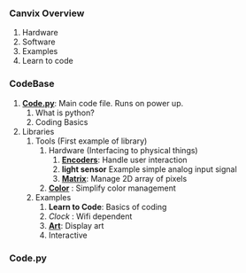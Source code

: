 ### Canvix Overview

1. Hardware
2. Software
3. Examples
4. Learn to code

### CodeBase
1. **[Code.py](Code/code.py)**: Main code file. Runs on power up.
   1. What is python?
   2. Coding Basics
2. Libraries
   1. Tools (First example of library)
      1. Hardware (Interfacing to physical things)
         1. **[Encoders](\Code\lib\Tools\encoders.py)**: Handle user interaction
         2. **light sensor** Example simple analog input signal
         3. **[Matrix](\Code\lib\Tools\matrix.py)**: Manage 2D array of pixels
      2. **[Color](\Code\lib\Tools\color.py)** : Simplify color management
   2. Examples
      1. **Learn to Code**: Basics of coding
      2. *Clock* : Wifi dependent
      3. **[Art](\Code\lib\examples\art.py)**: Display art
      4. Interactive
    

### Code.py



